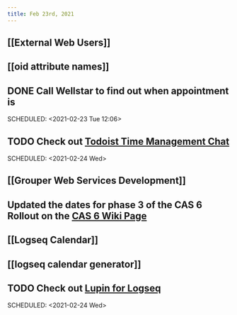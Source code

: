 ```yaml
---
title: Feb 23rd, 2021
---
```


## [[External Web Users]]
## [[oid attribute names]]
## DONE Call Wellstar to find out when appointment is
SCHEDULED: <2021-02-23 Tue 12:06>
## TODO Check out [Todoist Time Management Chat](https://twitter.com/todoist/status/1364243935380594689?s=21)
SCHEDULED: <2021-02-24 Wed>
## [[Grouper Web Services Development]]
## Updated the dates for phase 3 of the CAS 6 Rollout on the [CAS 6 Wiki Page](http://iamweb1.iam.gatech.edu/docs/services/CAS/cas-v6-upgrade/Home)
## [[Logseq Calendar]]
## [[logseq calendar generator]]
## TODO Check out [Lupin for Logseq](https://github.com/akhater/Lupin)
SCHEDULED: <2021-02-24 Wed>
